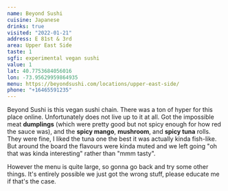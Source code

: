 ```yaml
---
name: Beyond Sushi
cuisine: Japanese
drinks: true
visited: "2022-01-21"
address: E 81st & 3rd
area: Upper East Side
taste: 1
sgfi: experimental vegan sushi
value: 1
lat: 40.7753684056016
lon: -73.95629959864935
menu: https://beyondsushi.com/locations/upper-east-side/
phone: "+16465591235"
---
```


Beyond Sushi is this vegan sushi chain. There was a ton of hyper for this place online. Unfortunately does not live up to it at all. Got the impossible meat **dumplings** (which were pretty good but not spicy enough for how red the sauce was), and the **spicy mango**, **mushroom**, and **spicy tuna** rolls. They were fine, I liked the tuna one the best it was actually kinda fish-like. But around the board the flavours were kinda muted and we left going "oh that was kinda interesting" rather than "mmm tasty".

However the menu is quite large, so gonna go back and try some other things. It's entirely possible we just got the wrong stuff, please educate me if that's the case.
